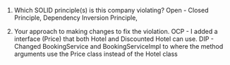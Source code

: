 1. Which SOLID principle(s) is this company violating?
Open - Closed Principle, Dependency Inversion Principle, 

2. Your approach to making changes to fix the violation.
OCP - I added a interface (Price) that both Hotel and Discounted Hotel can use.
DIP - Changed BookingService and BookingServiceImpl to where the method arguments use the Price class instead of the Hotel class

